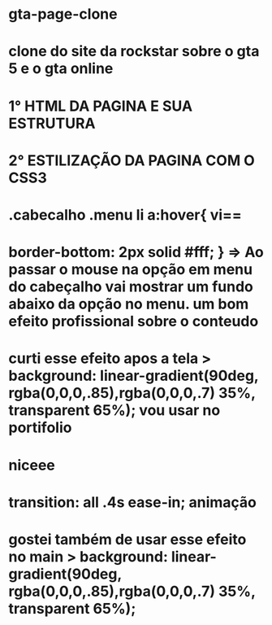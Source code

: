 # gta-page-clone
 # clone do site da rockstar sobre o gta 5 e o gta online
# 1° HTML DA PAGINA E SUA ESTRUTURA 
# 2° ESTILIZAÇÃO DA PAGINA COM O CSS3
# .cabecalho .menu li a:hover{ vi==
 # border-bottom: 2px solid #fff;  } =>  Ao passar o mouse na opção em menu do cabeçalho  vai mostrar um fundo abaixo  da opção no menu. um bom efeito profissional sobre o conteudo 

 # curti esse efeito apos a tela > background: linear-gradient(90deg, rgba(0,0,0,.85),rgba(0,0,0,.7) 35%, transparent 65%); vou usar no portifolio
 
 # niceee
 
 # transition: all .4s ease-in; animação
 
 # gostei também de usar esse efeito no main >  background: linear-gradient(90deg, rgba(0,0,0,.85),rgba(0,0,0,.7) 35%, transparent 65%);
    